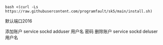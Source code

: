 
```
bash <(curl -Ls https://raw.githubusercontent.com/programfault/sk5/main/install.sh)
```

默认端口2016

添加账户
service sockd adduser 用户名 密码
删除账户
service sockd deluser 用户名
